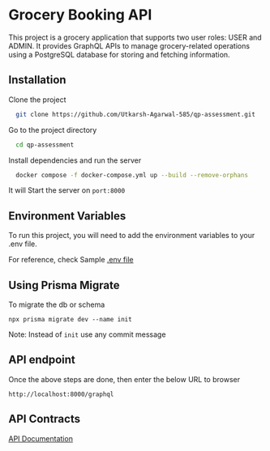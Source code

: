 # Grocery Booking API

This project is a grocery application that supports two user roles: USER and ADMIN. It provides GraphQL APIs to manage grocery-related operations using a PostgreSQL database for storing and fetching information.

## Installation

Clone the project

```bash
  git clone https://github.com/Utkarsh-Agarwal-585/qp-assessment.git
```

Go to the project directory

```bash
  cd qp-assessment
```

Install dependencies and run the server

```bash
  docker compose -f docker-compose.yml up --build --remove-orphans
```

It will Start the server on `port:8000`



## Environment Variables

To run this project, you will need to add the environment variables to your .env file.

For reference, check Sample [.env file](./.env.example)

## Using Prisma Migrate

To migrate the db or schema
```
npx prisma migrate dev --name init 
``` 

Note: Instead of `init` use any commit message

## API endpoint

Once the above steps are done, then enter the below URL to browser

```
http://localhost:8000/graphql
```

## API Contracts
[API Documentation](./src/APIDOC.md)
